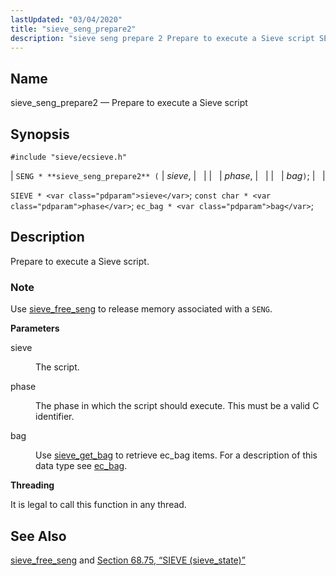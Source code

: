 ```yaml
---
lastUpdated: "03/04/2020"
title: "sieve_seng_prepare2"
description: "sieve seng prepare 2 Prepare to execute a Sieve script SENG sieve seng prepare 2 sieve phase bag SIEVE sieve const char phase ec bag bag Prepare to execute a Sieve script Use sieve free seng to release memory associated with a SENG sieve The script phase The phase in..."
---
```


<a name="apis.sieve_seng_prepare2"></a> 
## Name

sieve_seng_prepare2 — Prepare to execute a Sieve script

## Synopsis

`#include "sieve/ecsieve.h"`

| `SENG * **sieve_seng_prepare2** (` | <var class="pdparam">sieve</var>, |   |
|   | <var class="pdparam">phase</var>, |   |
|   | <var class="pdparam">bag</var>`)`; |   |

`SIEVE * <var class="pdparam">sieve</var>`;
`const char * <var class="pdparam">phase</var>`;
`ec_bag * <var class="pdparam">bag</var>`;<a name="idp60717792"></a> 
## Description

Prepare to execute a Sieve script.

### Note

Use [sieve_free_seng](/momentum/3/3-api/apis-sieve-free-seng) to release memory associated with a `SENG`.

**<a name="idp60721104"></a> Parameters**

<dl class="variablelist">

<dt>sieve</dt>

<dd>

The script.

</dd>

<dt>phase</dt>

<dd>

The phase in which the script should execute. This must be a valid C identifier.

</dd>

<dt>bag</dt>

<dd>

Use [sieve_get_bag](/momentum/3/3-api/apis-sieve-get-bag) to retrieve ec_bag items. For a description of this data type see [ec_bag](/momentum/3/3-api/structs-ec-bag).

</dd>

</dl>

**<a name="idp60729040"></a> Threading**

It is legal to call this function in any thread.

<a name="idp60730144"></a> 
## See Also

[sieve_free_seng](/momentum/3/3-api/apis-sieve-free-seng) and [Section 68.75, “SIEVE (sieve_state)”](structs.sieve "68.75. SIEVE (sieve_state)")